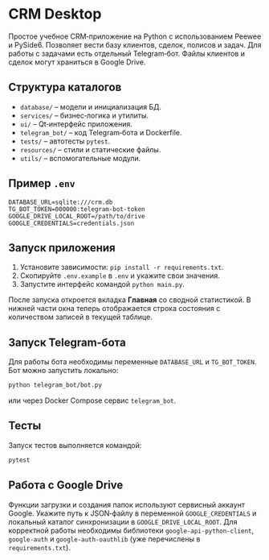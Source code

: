 # CRM Desktop

Простое учебное CRM‑приложение на Python с использованием Peewee и PySide6. Позволяет вести базу клиентов, сделок, полисов и задач. Для работы с задачами есть отдельный Telegram‑бот. Файлы клиентов и сделок могут храниться в Google Drive.

## Структура каталогов

- `database/` – модели и инициализация БД.
- `services/` – бизнес‑логика и утилиты.
- `ui/` – Qt‑интерфейс приложения.
- `telegram_bot/` – код Telegram‑бота и Dockerfile.
- `tests/` – автотесты `pytest`.
- `resources/` – стили и статические файлы.
- `utils/` – вспомогательные модули.

## Пример `.env`

```env
DATABASE_URL=sqlite:///crm.db
TG_BOT_TOKEN=000000:telegram-bot-token
GOOGLE_DRIVE_LOCAL_ROOT=/path/to/drive
GOOGLE_CREDENTIALS=credentials.json
```

## Запуск приложения

1. Установите зависимости: `pip install -r requirements.txt`.
2. Скопируйте `.env.example` в `.env` и укажите свои значения.
3. Запустите интерфейс командой `python main.py`.

После запуска откроется вкладка **Главная** со сводной статистикой. В нижней части окна теперь отображается строка состояния с количеством записей в текущей таблице.

## Запуск Telegram‑бота

Для работы бота необходимы переменные `DATABASE_URL` и `TG_BOT_TOKEN`.
Бот можно запустить локально:

```bash
python telegram_bot/bot.py
```

или через Docker Compose сервис `telegram_bot`.

## Тесты

Запуск тестов выполняется командой:

```bash
pytest
```

## Работа с Google Drive

Функции загрузки и создания папок используют сервисный аккаунт Google.
Укажите путь к JSON‑файлу в переменной `GOOGLE_CREDENTIALS` и локальный
каталог синхронизации в `GOOGLE_DRIVE_LOCAL_ROOT`. Для корректной работы
необходимы библиотеки `google-api-python-client`, `google-auth` и
`google-auth-oauthlib` (уже перечислены в `requirements.txt`).
